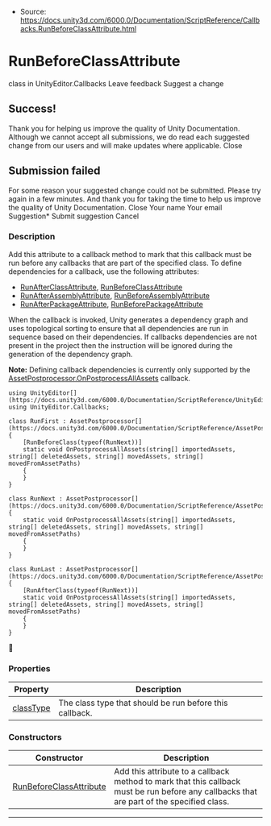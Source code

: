 * Source: https://docs.unity3d.com/6000.0/Documentation/ScriptReference/Callbacks.RunBeforeClassAttribute.html

# RunBeforeClassAttribute
class in UnityEditor.Callbacks
Leave feedback
Suggest a change
## Success!
Thank you for helping us improve the quality of Unity Documentation. Although we cannot accept all submissions, we do read each suggested change from our users and will make updates where applicable.
Close
## Submission failed
For some reason your suggested change could not be submitted. Please <a>try again</a> in a few minutes. And thank you for taking the time to help us improve the quality of Unity Documentation.
Close
Your name Your email Suggestion* Submit suggestion
Cancel
### Description
Add this attribute to a callback method to mark that this callback must be run before any callbacks that are part of the specified class.
To define dependencies for a callback, use the following attributes: 
  * [RunAfterClassAttribute](https://docs.unity3d.com/6000.0/Documentation/ScriptReference/Callbacks.RunAfterClassAttribute.html), [RunBeforeClassAttribute](https://docs.unity3d.com/6000.0/Documentation/ScriptReference/Callbacks.RunBeforeClassAttribute.html)
  * [RunAfterAssemblyAttribute](https://docs.unity3d.com/6000.0/Documentation/ScriptReference/Callbacks.RunAfterAssemblyAttribute.html), [RunBeforeAssemblyAttribute](https://docs.unity3d.com/6000.0/Documentation/ScriptReference/Callbacks.RunBeforeAssemblyAttribute.html)
  * [RunAfterPackageAttribute](https://docs.unity3d.com/6000.0/Documentation/ScriptReference/Callbacks.RunAfterPackageAttribute.html), [RunBeforePackageAttribute](https://docs.unity3d.com/6000.0/Documentation/ScriptReference/Callbacks.RunBeforePackageAttribute.html)


When the callback is invoked, Unity generates a dependency graph and uses topological sorting to ensure that all dependencies are run in sequence based on their dependencies. If callbacks dependencies are not present in the project then the instruction will be ignored during the generation of the dependency graph.  
  
**Note:** Defining callback dependencies is currently only supported by the [AssetPostprocessor.OnPostprocessAllAssets](https://docs.unity3d.com/6000.0/Documentation/ScriptReference/AssetPostprocessor.OnPostprocessAllAssets.html) callback.
```
using UnityEditor[](https://docs.unity3d.com/6000.0/Documentation/ScriptReference/UnityEditor.html);
using UnityEditor.Callbacks;  
  
class RunFirst : AssetPostprocessor[](https://docs.unity3d.com/6000.0/Documentation/ScriptReference/AssetPostprocessor.html)
{
    [RunBeforeClass(typeof(RunNext))]
    static void OnPostprocessAllAssets(string[] importedAssets, string[] deletedAssets, string[] movedAssets, string[] movedFromAssetPaths)
    {
    }
}  
  
class RunNext : AssetPostprocessor[](https://docs.unity3d.com/6000.0/Documentation/ScriptReference/AssetPostprocessor.html)
{
    static void OnPostprocessAllAssets(string[] importedAssets, string[] deletedAssets, string[] movedAssets, string[] movedFromAssetPaths)
    {
    }
}  
  
class RunLast : AssetPostprocessor[](https://docs.unity3d.com/6000.0/Documentation/ScriptReference/AssetPostprocessor.html)
{
    [RunAfterClass(typeof(RunNext))]
    static void OnPostprocessAllAssets(string[] importedAssets, string[] deletedAssets, string[] movedAssets, string[] movedFromAssetPaths)
    {
    }
}

```

### Properties
Property | Description  
---|---  
[classType](https://docs.unity3d.com/6000.0/Documentation/ScriptReference/Callbacks.RunBeforeClassAttribute-classType.html) | The class type that should be run before this callback.  
### Constructors
Constructor | Description  
---|---  
[RunBeforeClassAttribute](https://docs.unity3d.com/6000.0/Documentation/ScriptReference/Callbacks.RunBeforeClassAttribute-ctor.html) | Add this attribute to a callback method to mark that this callback must be run before any callbacks that are part of the specified class.  
* * *
